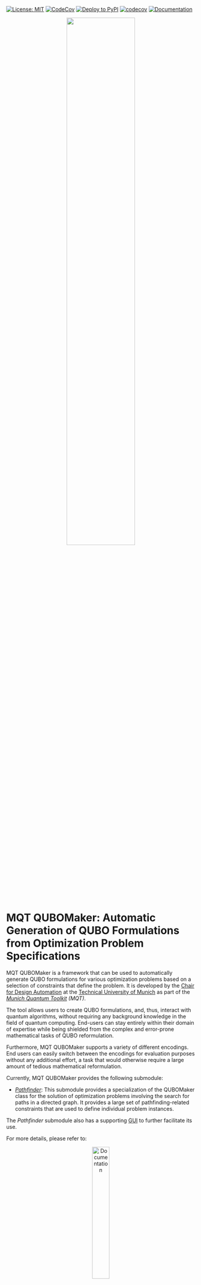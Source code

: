[![License: MIT](https://img.shields.io/badge/license-MIT-blue.svg?style=flat-square)](https://opensource.org/licenses/MIT)
[![CodeCov](https://github.com/cda-tum/mqt-qubomaker/actions/workflows/coverage.yml/badge.svg)](https://github.com/cda-tum/mqt-qubomaker/actions/workflows/coverage.yml)
[![Deploy to PyPI](https://github.com/cda-tum/mqt-qubomaker/actions/workflows/deploy.yml/badge.svg)](https://github.com/cda-tum/mqt-qubomaker/actions/workflows/deploy.yml)
[![codecov](https://codecov.io/gh/cda-tum/mqt-qubomaker/graph/badge.svg?token=WB16FSW7OZ)](https://codecov.io/gh/cda-tum/mqt-qubomaker)
[![Documentation](https://img.shields.io/readthedocs/mqt-qubomaker?logo=readthedocs&style=flat-square)](https://mqt-qubomaker.readthedocs.io/en/latest/)

<p align="center">
<picture>
  <a href="https://mqt.readthedocs.io/"><source media="(prefers-color-scheme: dark)" srcset="https://raw.githubusercontent.com/cda-tum/mqt-qubomaker/main/docs/_static/mqt_light.png" width="60%"></a>
  <a href="https://mqt.readthedocs.io/"><img src="https://raw.githubusercontent.com/cda-tum/mqt-qubomaker/main/docs/_static/mqt_dark.png" width="60%"></a>
</picture>
</p>

# MQT QUBOMaker: Automatic Generation of QUBO Formulations from Optimization Problem Specifications

MQT QUBOMaker is a framework that can be used to automatically generate QUBO formulations for various optimization problems based on a selection of constraints that define the problem.
It is developed by the [Chair for Design Automation](https://www.cda.cit.tum.de/) at the [Technical University of Munich](https://www.tum.de/) as part of the _[Munich Quantum Toolkit](https://mqt.readthedocs.io/) (MQT)_.

The tool allows users to create QUBO formulations, and, thus, interact with quantum algorithms, without requiring any background knowledge in the field of quantum computing. End-users can stay entirely within their domain of expertise while being shielded from the complex and error-prone mathematical tasks of QUBO reformulation.

Furthermore, MQT QUBOMaker supports a variety of different encodings. End users can easily switch between the encodings for evaluation purposes without any additional effort, a task that would otherwise require a large amount of tedious mathematical reformulation.

Currently, MQT QUBOMaker provides the following submodule:

- [_Pathfinder_](./src/mqt/qubomaker/pathfinder/README.md): This submodule provides a specialization of the QUBOMaker class for the solution of optimization problems involving the search for paths in a directed graph. It provides a large set of pathfinding-related constraints that are used to define individual problem instances.

The _Pathfinder_ submodule also has a supporting [GUI](https://cda-tum.github.io/mqt-qubomaker/) to further facilitate its use.

For more details, please refer to:

<p align="center">
  <a href="https://mqt-qubomaker.readthedocs.io/en/latest/">
  <img width=30% src="https://img.shields.io/badge/documentation-blue?style=for-the-badge&logo=read%20the%20docs" alt="Documentation" />
  </a>
</p>

If you have any questions, feel free to create a [discussion](https://github.com/cda-tum/mqt-qubomaker/discussions) or an [issue](https://github.com/cda-tum/mqt-qubomaker/issues) on [GitHub](https://github.com/cda-tum/mqt-qubomaker).

## Getting Started

`mqt-qubomaker` is available via [PyPI](https://pypi.org/project/mqt.qubomaker/).

```console
(venv) $ pip install mqt.qubomaker
```

The following code gives an example of the usage with the `pathfinder` submodule:

```python3
import mqt.qubomaker as qm
import mqt.qubomaker.pathfinder as pf

# define an example graph to investigate.
graph = qm.Graph.from_adjacency_matrix(
    [
        [0, 1, 3, 4],
        [2, 0, 4, 2],
        [1, 5, 0, 3],
        [3, 8, 1, 0],
    ]
)

# select the settings for the QUBO formulation.
settings = pf.PathFindingQUBOGeneratorSettings(
    encoding_type=pf.EncodingTypes.ONE_HOT, n_paths=1, max_path_length=4, loops=True
)

# define the generator to be used for the QUBO formulation.
generator = pf.PathFindingQUBOGenerator(
    objective_function=pf.MinimizePathLength(path_ids=[1]),
    graph=graph,
    settings=settings,
)

# add the constraints that define the problem instance.
generator.add_constraint(pf.PathIsValid(path_ids=[1]))
generator.add_constraint(
    pf.PathContainsVerticesExactlyOnce(vertex_ids=graph.all_vertices, path_ids=[1])
)

# generate and view the QUBO formulation as a QUBO matrix.
print(generator.construct_qubo_matrix())
```

**Detailed documentation and examples are available at [ReadTheDocs](https://mqt-qubomaker.readthedocs.io/en/latest/).**

## References

MQT QUBOMaker has been developed based on methods proposed in the following paper:

- D. Rovara, N. Quetschlich, and R. Wille "[A Framework to Formulate
  Pathfinding Problems for Quantum Computing](https://todo)", arXiv, 2024

## Acknowledgements

The Munich Quantum Toolkit has been supported by the European
Research Council (ERC) under the European Union's Horizon 2020 research and innovation program (grant agreement
No. 101001318), the Bavarian State Ministry for Science and Arts through the Distinguished Professorship Program, as well as the
Munich Quantum Valley, which is supported by the Bavarian state government with funds from the Hightech Agenda Bayern Plus.

<p align="center">
<picture>
<source media="(prefers-color-scheme: dark)" srcset="https://raw.githubusercontent.com/cda-tum/mqt-qubomaker/main/docs/_static/tum_dark.svg" width="28%">
<img src="https://raw.githubusercontent.com/cda-tum/mqt-qubomaker/main/docs/_static/tum_light.svg" width="28%">
</picture>
<picture>
<img src="https://raw.githubusercontent.com/cda-tum/mqt-qubomaker/main/docs/_static/logo-bavaria.svg" width="16%">
</picture>
<picture>
<source media="(prefers-color-scheme: dark)" srcset="https://raw.githubusercontent.com/cda-tum/mqt-qubomaker/main/docs/_static/erc_dark.svg" width="24%">
<img src="https://raw.githubusercontent.com/cda-tum/mqt-qubomaker/main/docs/_static/erc_light.svg" width="24%">
</picture>
<picture>
<img src="https://raw.githubusercontent.com/cda-tum/mqt-qubomaker/main/docs/_static/logo-mqv.svg" width="28%">
</picture>
</p>
